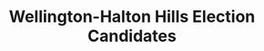 ---
title: Wellington-Halton Hills Election Candidates
riding: Wellington-Halton_Hills
election: Ontario 2025
---